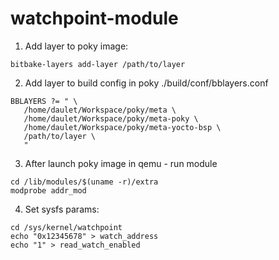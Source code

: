 # watchpoint-module
1. Add layer to poky image:
```
bitbake-layers add-layer /path/to/layer
```
2. Add layer to build config in poky ./build/conf/bblayers.conf
```
BBLAYERS ?= " \
   /home/daulet/Workspace/poky/meta \
   /home/daulet/Workspace/poky/meta-poky \
   /home/daulet/Workspace/poky/meta-yocto-bsp \
   /path/to/layer \
   "
```
3. After launch poky image in qemu - run module
```
cd /lib/modules/$(uname -r)/extra
modprobe addr_mod
```
4. Set sysfs params:
```
cd /sys/kernel/watchpoint
echo "0x12345678" > watch_address
echo "1" > read_watch_enabled
```
